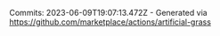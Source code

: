 Commits: 2023-06-09T19:07:13.472Z - Generated via https://github.com/marketplace/actions/artificial-grass
<br>

